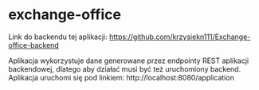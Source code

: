 # exchange-office

Link do backendu tej aplikacji:
https://github.com/krzysiekn111/Exchange-office-backend

Aplikacja wykorzystuje dane generowane przez endpointy REST aplikacji backendowej, dlatego aby działać musi być też uruchomiony backend. Aplikacja uruchomi się pod linkiem: http://localhost:8080/application
